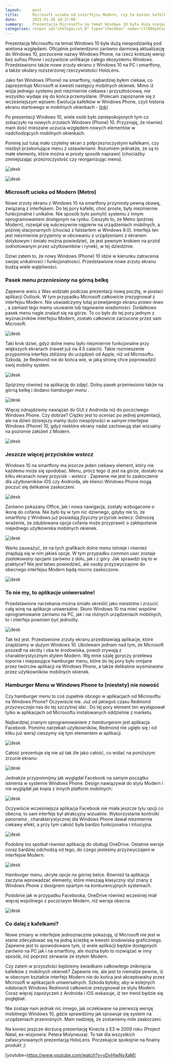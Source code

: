 ```yaml
---
layout:     post
title:      Microsoft ucieka od interfejsu Modern, czy to koniec kafelków?
date:       2015-01-28 18:27:00
summary:    Prezentacja Microsoftu na temat Windows 10 była dużą niespodzianką pod wieloma względami. Oficjalnie potwierdzono zarówno darmową aktualizację do Windows 10, porzucenie nazwy Windows Phone, na rzecz krótszej wersji bez sufixu Phone i oczywiście unifikacje całego ekosystemu Windows. Przedstawiono tak...
categories: <input id="chkTagsList_0" type="checkbox" name="ctl00$phContentRight$chkTagsList$chkTagsList_0" checked="checked" value="1"><label for="chkTagsList_0">windows</label> <input id="chkTagsList_3" type="checkbox" name="ctl00$phContentRight$chkTagsList$chkTagsList_3" checked="checked" value="8"><label for="chkTagsList_3">oprogramowanie</label> <input id="chkTagsList_8" type="checkbox" name="ctl00$phContentRight$chkTagsList$chkTagsList_8" checked="checked" value="256"><label for="chkTagsList_8">urządzenia mobilne</label>
---
```




Prezentacja Microsoftu na temat Windows 10 była dużą niespodzianką pod wieloma względami. Oficjalnie potwierdzono zarówno darmową aktualizację do Windows 10, porzucenie nazwy Windows Phone, na rzecz krótszej wersji bez sufixu  *Phone*  i oczywiście unifikacje całego ekosystemu Windows. Przedstawiono także nowe zrzuty ekranu z Windows 10 na PC i smartfony, a także okulary rozszerzonej rzeczywistości HoloLens.

Jako fan Windows (Phone) na smarftony, najbardziej byłem ciekaw, co zaprezentuje Microsoft w kwestii następcy mobilnych okienek. Mimo iż wizja jednego systemu jest niezmiernie ciekawa i przyszłościowa, nie wszystko wydaje się do końca przemyślane. (Polecam zapoznanie się z wcześniejszym wpisem: Ewolucja kafelków w Windows Phone, czyli historia ekranu startowego w mobilnych okienkach - [link](http://www.dobreprogramy.pl/djfoxer/Ewolucja-kafelkow-w-Windows-Phone-czyli-historia-ekranu-startowego-w-mobilnych-okienkach,60258.html))

Po prezentacji Windows 10, wiele osób było zaniepokojonych tym co zobaczyło na nowych zrzutach Windows (Phone) 10. Przyznaję, że również mam dość mieszane uczucia względem nowych elementów w nadchodzących mobilnych okienkach.

Pominę już tutaj mało czytelny ekran z półprzezroczystymi kafelkami, czy niezbyt przekonujące menu z ustawieniami. Rozumiem jednakże, że są to małe elementy, które można w prosty sposób naprawić (chociażby zmniejszając przezroczystość czy reorganizując menu).



![desk](https://raw.githubusercontent.com/djfoxer/djfoxer.github.io/master/_img/2015-1-28-_61_/g_-_608x405_-_-_60608x20150127000449_0.jpg)




![desk](https://raw.githubusercontent.com/djfoxer/djfoxer.github.io/master/_img/2015-1-28-_61_/g_-_608x405_-_-_60608x20150127000453_0.jpg)





### Microsoft ucieka od Modern (Metro)



Nowe zrzuty ekranu z Windows 10 na smartfony przyniosły pewną obawę, związaną z interfejsem. Do tej pory kafelki, choć proste, były niezmiernie funkcjonalne i unikalne. Nie sposób było pomylić systemu z innym oprogramowaniem dostępnym na rynku. Cieszyło to, że Metro (później Modern), rozwijał się sukcesywnie najpierw na urządzeniach mobilnych, a później stacjonarnych (chociaż z falstartem w Windows 8.0). Interfejs ten jest niezmiernie przyjemny w obcowaniu z urządzeniami z ekranem dotykowym i śmiało można powiedzieć, że jest pewnym krokiem na przód (odnotowanym przez użytkowników i rynek), w tej dziedzinie.

Dziwi zatem to, że nowy Windows (Phone) 10 idzie w kierunku zatracenia swojej unikalności i funkcjonalności. Przedstawione nowe zrzuty ekranu budzą wiele wątpliwości.



### Pasek menu  *przeniesiony*  na górną belkę



Zapewne wielu z Was widziało podczas prezentacji nową pocztę, w postaci aplikacji Outlook. W tym przypadku Microsoft całkowicie zrezygnował z interfejsu Modern. Nie uświadczymy tutaj przewijanego ekranu  *prawo-lewo* , a zamiast tego mamy usuwanie lub tagowanie wiadomości. Dodatkowo pasek menu nagle znalazł się na górze. To co było do tej pory jednym z wyznaczników interfejsu Modern, zostało całkowicie zarzucone przez sam Microsoft.


![desk](https://raw.githubusercontent.com/djfoxer/djfoxer.github.io/master/_img/2015-1-28-_61_/g_-_608x405_-_-_60608x20150126231405_0.jpg)



Taki krok dziwi, gdyż dolne menu było niezmiernie funkcjonalne przy większych ekranach (nawet już na 4.5 calach). Takie rozmieszenie przypomina interfejs zbliżony do urządzeń od Apple, niż od Microsoftu. Szkoda, że Redmond nie do końca wie, w jaką stronę chce poprowadzić swój mobilny system.



![desk](https://raw.githubusercontent.com/djfoxer/djfoxer.github.io/master/_img/2015-1-28-_61_/g_-_608x405_-_-_60608x20150127215226_0.jpg)



Spójrzmy również na aplikację do zdjęć. Dolny pasek przeniesiono także na górną belkę i dodano  *hamburger menu* .


![desk](https://raw.githubusercontent.com/djfoxer/djfoxer.github.io/master/_img/2015-1-28-_61_/g_-_608x405_-_-_60608x20150126231329_0.jpg)



Więcej odnajdziemy nawiązań do GUI z Androida niż do poczciwego Windows Phone. Czy dobrze? Ciężko jest to oceniać po jednej prezentacji, ale na dzień dzisiejszy mamy dużo niespójności w samym interfejsie Windows (Phone) 10, gdyż niektóre ekrany nadal zachowują stan wizualny na poziomie założeń z Modern.



![desk](https://raw.githubusercontent.com/djfoxer/djfoxer.github.io/master/_img/2015-1-28-_61_/g_-_608x405_-_-_60608x20150127003603_0.jpg)





### Jeszcze więcej przycisków  *wstecz* 


Windows 10 na smartfony ma jeszcze jeden ciekawy element, który nie każdemu może się spodobać. Menu, prócz tego iż jest na górze, dostało na kilku ekranach  *nowy*  przycisk -  *wstecz* . Zapewne nie jest to zaskoczenie dla użytkowników iOS czy Androida, ale klienci Windows Phone mogą poczuć się delikatnie zaskoczeni.



![desk](https://raw.githubusercontent.com/djfoxer/djfoxer.github.io/master/_img/2015-1-28-_61_/g_-_608x405_-_-_60608x20150126231410_0.jpg)



Zarówno pokazany Office, jak i nowa nawigacja, zostały wzbogacone o ikonę do cofania. Nie było by w tym nic dziwnego, gdyby nie to, że smartfony z Windows już posiadają  *fizyczny*  przycisk wstecz. Odnoszę wrażenie, że zdublowana opcja cofania może przyprawić o zakłopotanie niejednego użytkownika mobilnych okienek.



![desk](https://raw.githubusercontent.com/djfoxer/djfoxer.github.io/master/_img/2015-1-28-_61_/g_-_608x405_-_-_60608x20150126231420_0.jpg)



Warto zauważyć, że na tych grafikach dolne menu istnieje i również znajdują się w nim jakieś opcje. W tym przypadku  *common user*  zostaje  *zaatakowany*  opcjami zarówno z dołu, jak i z góry. Jak sprawdzi się to w praktyce? Nie jest łatwo powiedzieć, ale osoby przyzwyczajone do obecnego interfejsu Modern będą mocno zaskoczone.

 

![desk](https://raw.githubusercontent.com/djfoxer/djfoxer.github.io/master/_img/2015-1-28-_61_/g_-_608x405_-_-_60608x20150126231413_0.jpg)





### To nie my, to aplikacje uniwersalne!



Przedstawione narzekania można śmiało określić jako nieistotne i zrzucić całą winę na aplikacje uniwersalne. Skoro Windows 10 ma mieć wspólne oprogramowanie zarówno na PC, jak i na różnych urządzeniach mobilnych, to i interfejs powinien być jednolity. 



![desk](https://raw.githubusercontent.com/djfoxer/djfoxer.github.io/master/_img/2015-1-28-_61_/g_-_608x405_-_-_60608x20150127205805_0.jpg)



Tak też jest. Przestawione zrzuty ekranu przedstawiają aplikacje, które znajdziemy  w  *dużym*  Windows 10. Ubolewam jednam nad tym, że Microsoft poszedł na skróty i oba te środowiska, powoli zrywają z charakterystycznym stylem Modern. Wg mnie szalę goryczy przelewa toporne i niepasujące hamburger menu, które do tej pory było omijane przez twórców aplikacji na Windows Phone, a także delikatnie  *wyśmiewane*  przez użytkowników mobilnych okienek.



### Hamburger Menu w Windows Phone to (niestety) nie nowość



Czy hamburger menu to coś zupełnie obcego w aplikacjach od Microsoftu na Windows Phone? Oczywiście nie. Już od jakiegoś czasu Redmond  *przyzwyczaja*  nas do tej  *szczytnej idei* . Do tej pory element ten występował tylko w aplikacjach od Microsoftu instalowanych oddzielnie z marketu.

Najbardziej znanym oprogramowaniem  *z hamburgerem*  jest aplikacja Facebook. Pomimo narzekań użytkowników, Redmond nie ugięło się i od kilku już wersji cieszymy się tym elementem w aplikacji.



![desk](https://raw.githubusercontent.com/djfoxer/djfoxer.github.io/master/_img/2015-1-28-_61_/g_-_608x405_-_-_60608x20150127011159_0.png)



Całość prezentuje się nie aż tak źle jako całość, co widać na poniższym zrzucie ekranu:



![desk](https://raw.githubusercontent.com/djfoxer/djfoxer.github.io/master/_img/2015-1-28-_61_/g_-_608x405_-_-_60608x20150126232702_0.png)



Jednakże przypomnijmy jak wyglądał Facebook na samym początku istnienia w systemie Windows Phone. Design nawiązywał do stylu Modern i nie wyglądał jak kopia z innych platform mobilnych:



![desk](https://raw.githubusercontent.com/djfoxer/djfoxer.github.io/master/_img/2015-1-28-_61_/g_-_608x405_-_-_60608x20150126232659_0.jpg)



Oczywiście wcześniejsza aplikacja Facebook nie miała jeszcze tylu opcji co obecna, to sam interfejs był atrakcyjny wizualnie. Wykorzystanie kontrolki  *panorama* , charakterystycznej dla Windows Phone dawał niezmiernie ciekawy efekt, a przy tym całość była bardzo funkcjonalna i intuicyjna.



![desk](https://raw.githubusercontent.com/djfoxer/djfoxer.github.io/master/_img/2015-1-28-_61_/g_-_608x405_-_-_60608x20150127012152_0.png)



Podobny los spotkał również aplikację do obsługi OneDrive. Ostatnie wersje coraz bardziej odchodzą od tego, do czego jesteśmy przyzwyczajeni w interfejsie Modern.



![desk](https://raw.githubusercontent.com/djfoxer/djfoxer.github.io/master/_img/2015-1-28-_61_/g_-_608x405_-_-_60608x20150126232725_0.jpg)

 

Hamburger menu, ukryte opcje na górnej belce. Również ta aplikacja zaczyna wprowadzać elementy, które mieszają klasyczny styl znany z Windows Phone z designem opartym na konkurencyjnych systemach.

Podobnie jak w przypadku Facebooka, OneDrive również wcześniej miał więcej wspólnego z poczciwym Modern, niż wersja obecna.



![desk](https://raw.githubusercontent.com/djfoxer/djfoxer.github.io/master/_img/2015-1-28-_61_/g_-_608x405_-_-_60608x20150126232658_0.jpg)





### Co dalej z kafelkami?



Nowe zmiany w interfejsie jednoznacznie pokazują, iż Microsoft nie jest w stanie zdecydować się na jedną ścieżkę w kwestii środowiska graficznego. Zapewne jest to spowodowane tym, iż wiele aplikacji będzie dostępnych zarówno na PC jak i na smartfony, ale można było to rozwiązać w inny sposób, niż poprzez zerwanie ze stylem Modern.

Czy zatem w przyszłości będziemy świadkami całkowitego zniknięcia kafelków z mobilnych okienek? Zapewne nie, ale jest to niemalże pewnie, iż w obecnym kształcie interfejs Modern nie do końca jest akceptowalny przez Microsoft w aplikacjach uniwersalnych. Szkoda byłoby, aby w kolejnych odsłonach Windows Redmond całkowicie zrezygnował ze stylu Modern. Coraz więcej zapożyczeń z Androida i iOS wskazuje, iż ten trend będzie się pogłębiał.

Nie zostaje nam jednak nic innego, jak oczekiwane na pierwszą wersję mobilnego Windows 10, gdzie sprawdzimy jak sprawuje się system na urządzeniach przenośnych. Mam nadzieję, że zostaniemy mile zaskoczeni.

Na koniec jeszcze dorzucę prezentację Kinecta z E3 w 2009 roku (Project Natal, ex-wizjonera: Petera Molyneuxa). To tak dla wszystkich zafascynowanych prezentacją HoloLens. Poczekajcie spokojnie na finalny produkt ;)

[youtube=https://www.youtube.com/watch?v=yDvHlwNvXaM]